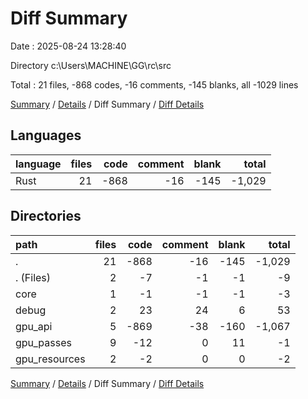 # Diff Summary

Date : 2025-08-24 13:28:40

Directory c:\\Users\\MACHINE\\GG\\rc\\src

Total : 21 files,  -868 codes, -16 comments, -145 blanks, all -1029 lines

[Summary](results.md) / [Details](details.md) / Diff Summary / [Diff Details](diff-details.md)

## Languages
| language | files | code | comment | blank | total |
| :--- | ---: | ---: | ---: | ---: | ---: |
| Rust | 21 | -868 | -16 | -145 | -1,029 |

## Directories
| path | files | code | comment | blank | total |
| :--- | ---: | ---: | ---: | ---: | ---: |
| . | 21 | -868 | -16 | -145 | -1,029 |
| . (Files) | 2 | -7 | -1 | -1 | -9 |
| core | 1 | -1 | -1 | -1 | -3 |
| debug | 2 | 23 | 24 | 6 | 53 |
| gpu_api | 5 | -869 | -38 | -160 | -1,067 |
| gpu_passes | 9 | -12 | 0 | 11 | -1 |
| gpu_resources | 2 | -2 | 0 | 0 | -2 |

[Summary](results.md) / [Details](details.md) / Diff Summary / [Diff Details](diff-details.md)